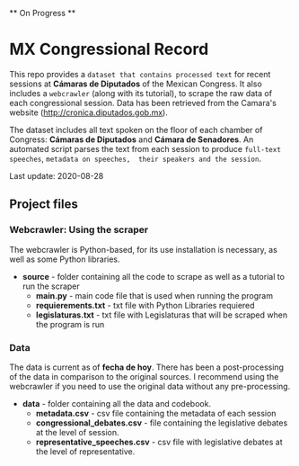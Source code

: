 ** On Progress **
# MX Congressional Record

This repo provides a  `dataset that contains processed text` for recent sessions at **Cámaras de Diputados** of the Mexican Congress. It also includes a `webcrawler` (along with its tutorial), to scrape the raw data of each congressional session. Data has been retrieved from the Camara's website (http://cronica.diputados.gob.mx).  

The dataset includes all text spoken on the floor of each chamber of Congress: **Cámaras de Diputados** and **Cámara de Senadores**.  An automated script parses the text from each session to produce `full-text speeches`, `metadata on speeches,  their speakers and the session`. 

Last update: 2020-08-28

## Project files

### Webcrawler: Using the scraper
The webcrawler is Python-based, for its use installation is necessary, as well as some Python libraries. 

* **source** - folder containing all the code to scrape as well as a tutorial to run the scraper
  * **main.py** - main code file that is used when running the program
  * **requierements.txt** - txt file with Python Libraries requiered
  * **legislaturas.txt** - txt file with Legislaturas that will be scraped when the program is run

### Data

The data is current as of **fecha de hoy**. There has been a post-processing of the data in comparison to the original sources. I recommend using the webcrawler if you need to use the original data without any pre-processing. 

* **data** - folder containing all the data and codebook. 
  * **metadata.csv** - csv file containing the metadata of each session
  * **congressional_debates.csv** - file containing the legislative debates at the level of session.
  * **representative_speeches.csv** - csv file with legislative debates at the level of representative.
